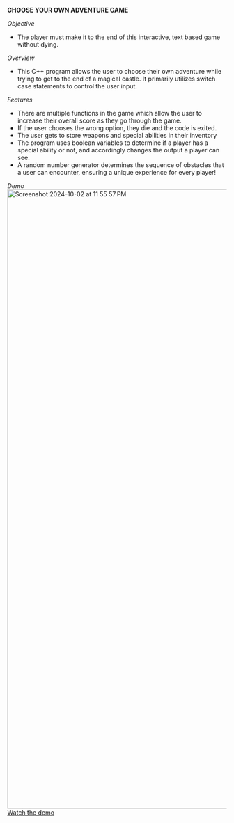 **CHOOSE YOUR OWN ADVENTURE GAME**

*Objective*
- The player must make it to the end of this interactive, text based game without dying.

*Overview*
- This C++ program allows the user to choose their own adventure while trying to get to the end of a magical castle. It primarily utilizes switch case statements to control the user input.

*Features*
- There are multiple functions in the game which allow the user to increase their overall score as they go through the game.
- If the user chooses the wrong option, they die and the code is exited.
- The user gets to store weapons and special abilities in their inventory
- The program uses boolean variables to determine if a player has a special ability or not, and accordingly changes the output a player can see.
- A random number generator determines the sequence of obstacles that a user can encounter, ensuring a unique experience for every player!

*Demo*
<img width="1423" alt="Screenshot 2024-10-02 at 11 55 57 PM" src="https://github.com/user-attachments/assets/c4358a9f-da87-4618-81a3-dc55088167a5">
[Watch the demo](https://drive.google.com/file/d/1oJ4b7X8vRm5rPL3afphatCDYdzfBIXOa/view?usp=sharing)
